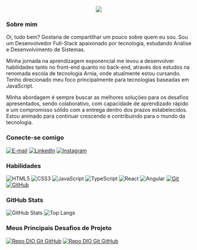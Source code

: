 <h1 align="center">
  <a href="https://git.io/typing-svg">
    <img src="https://readme-typing-svg.herokuapp.com/?lines=Hello,+World!+👋;I+am+Hamilton+Gonçalves...;Nice+to+meet+you!&center=center&size=24&color=DD0031"> 
  </a>
</h1>

### Sobre mim
Oi, tudo bem? Gostaria de compartilhar um pouco sobre quem eu sou. Sou um Desenvolvedor Full-Stack apaixonado por tecnologia, estudando Análise e Desenvolvimento de Sistemas.

Minha jornada na aprendizagem exponencial me levou a desenvolver habilidades tanto no front-end quanto no back-end, através dos estudos na renomada escola de tecnologia Arnia, onde atualmente estou cursando. Tenho direcionado meu foco principalmente para tecnologias baseadas em JavaScript.

Minha abordagem é sempre buscar as melhores soluções para os desafios apresentados, sendo colaborativo, com capacidade de aprendizado rápido e um compromisso sólido com a entrega dentro dos prazos estabelecidos. Estou animado para continuar crescendo e contribuindo para o mundo da tecnologia.

### Conecte-se comigo

[![E-mail](https://img.shields.io/badge/-Email-DD0031?style=for-the-badge&logo=microsoft-outlook&logoColor=white)](mailto:hamilton27089@gmail.com)
[![LinkedIn](https://img.shields.io/badge/-LinkedIn-DD0031?style=for-the-badge&logo=linkedin&logoColor=white)](https://www.linkedin.com/in/hamilton-jr/)
[![Instagram](https://img.shields.io/badge/-Instagram-DD0031?style=for-the-badge&logo=instagram&logoColor=white)](https://www.instagram.com/https://www.instagram.com/hamilton_gsjr/)

### Habilidades 
![HTML5](https://img.shields.io/badge/HTML-000?style=for-the-badge&logo=html5&logoColor=white)
![CSS3](https://img.shields.io/badge/CSS3-000?style=for-the-badge&logo=css3&logoColor=white)
![JavaScript](https://img.shields.io/badge/JavaScript-000?style=for-the-badge&logo=javascript&logoColor=white)
![TypeScript](https://img.shields.io/badge/TypeScript-000?style=for-the-badge&logo=typescript&logoColor=white)
![React](https://img.shields.io/badge/React-000?style=for-the-badge&logo=react&logoColor=white)
![Angular](https://img.shields.io/badge/Angular-000?style=for-the-badge&logo=angular&logoColor=white)
[![Git](https://img.shields.io/badge/Git-DD0031?style=for-the-badge&logo=git&logoColor=white)](https://git-scm.com/doc)
[![GitHub](https://img.shields.io/badge/GitHub-DD0031?style=for-the-badge&logo=github&logoColor=white)](https://docs.github.com/)

### GitHub Stats

![GitHub Stats](https://github-readme-stats.vercel.app/api?username=HamiltonGJr&theme=transparent&bg_color=000&border_color=DD0031&show_icons=true&icon_color=DD0031&title_color=E94D5F&text_color=FFF)
![Top Langs](https://github-readme-stats-git-masterrstaa-rickstaa.vercel.app/api/top-langs/?username=HamiltonGJr&layout=compact&bg_color=000&border_color=DD0031&title_color=E94D5F&text_color=FFF)

### Meus Principais Desafios de Projeto 

[![Repo DIO Git GitHub](https://github-readme-stats.vercel.app/api/pin/?username=HamiltonGJr&repo=projeto_emocionometro&bg_color=000&border_color=DD0031&show_icons=true&icon_color=DD0031&title_color=E94D5F&text_color=FFF)](https://github.com/HamiltonGJr/projeto_emocionometro)
[![Repo DIO Git GitHub](https://github-readme-stats.vercel.app/api/pin/?username=HamiltonGJr&repo=culture_power&bg_color=000&border_color=DD0031&show_icons=true&icon_color=DD0031&title_color=E94D5F&text_color=FFF)](https://github.com/HamiltonGJr/culture_power)
